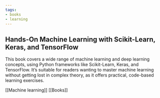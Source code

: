 ```yaml
---
tags:
- books
- learning
---
```


## **Hands-On Machine Learning with Scikit-Learn, Keras, and TensorFlow**

This book covers a wide range of machine learning and deep learning concepts, using Python frameworks like Scikit-Learn, Keras, and TensorFlow. It’s suitable for readers wanting to master machine learning without getting lost in complex theory, as it offers practical, code-based learning exercises.

[[Machine learning]]   [[Books]]